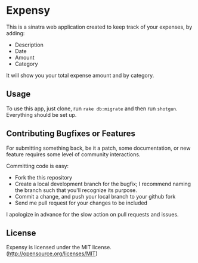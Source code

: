 # Expensy

This is a sinatra web application created to keep track of your expenses, by adding:

* Description
* Date
* Amount
* Category

It will show you your total expense amount and by category.

## Usage

To use this app, just clone, run `rake db:migrate` and then run `shotgun`.
Everything should be set up.

## Contributing Bugfixes or Features

For submitting something back, be it a patch, some documentation, or new feature requires some level of
community interactions.

Committing code is easy:

- Fork the this repository
- Create a local development branch for the bugfix; I recommend naming the branch such that you'll
  recognize its purpose.
- Commit a change, and push your local branch to your github fork
- Send me pull request for your changes to be included

I apologize in advance for the slow action on pull requests and issues.

## License
Expensy is licensed under the MIT license. (http://opensource.org/licenses/MIT)
